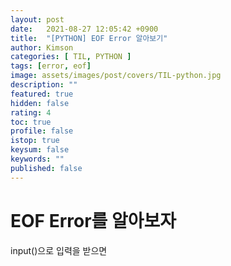 ```yaml
---
layout: post
date:   2021-08-27 12:05:42 +0900
title:  "[PYTHON] EOF Error 알아보기"
author: Kimson
categories: [ TIL, PYTHON ]
tags: [error, eof]
image: assets/images/post/covers/TIL-python.jpg
description: ""
featured: true
hidden: false
rating: 4
toc: true
profile: false
istop: true
keysum: false
keywords: ""
published: false
---
```


# EOF Error를 알아보자

input()으로 입력을 받으면 